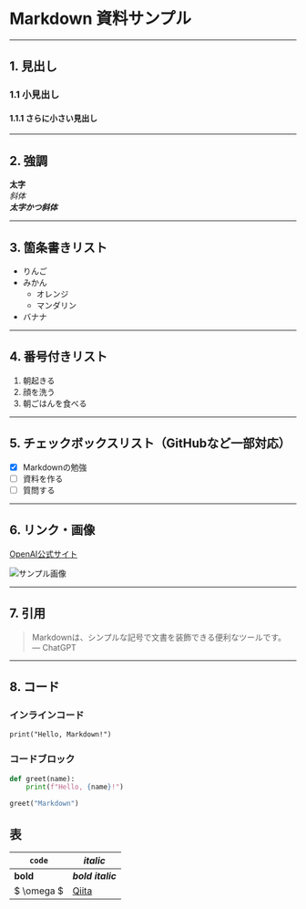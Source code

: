 # Markdown 資料サンプル

---

## 1. 見出し

### 1.1 小見出し

#### 1.1.1 さらに小さい見出し

---

## 2. 強調

**太字**  
*斜体*  
***太字かつ斜体***

---

## 3. 箇条書きリスト

- りんご
- みかん
  - オレンジ
  - マンダリン
- バナナ

---

## 4. 番号付きリスト

1. 朝起きる
2. 顔を洗う
3. 朝ごはんを食べる

---

## 5. チェックボックスリスト（GitHubなど一部対応）

- [x] Markdownの勉強
- [ ] 資料を作る
- [ ] 質問する

---

## 6. リンク・画像

[OpenAI公式サイト](https://openai.com)

![サンプル画像](https://placehold.jp/24/cc9999/993333/200x100.png?text=Sample+Image)

---

## 7. 引用

> Markdownは、シンプルな記号で文書を装飾できる便利なツールです。  
> — ChatGPT

---

## 8. コード

### インラインコード

`print("Hello, Markdown!")`

### コードブロック

```python
def greet(name):
    print(f"Hello, {name}!")

greet("Markdown")
```


## 表
|`code`    |*italic*                  |
|----------|--------------------------|
|**bold**  |***bold italic***         |
|$ \omega $|[Qiita](http://qiita.com)||

